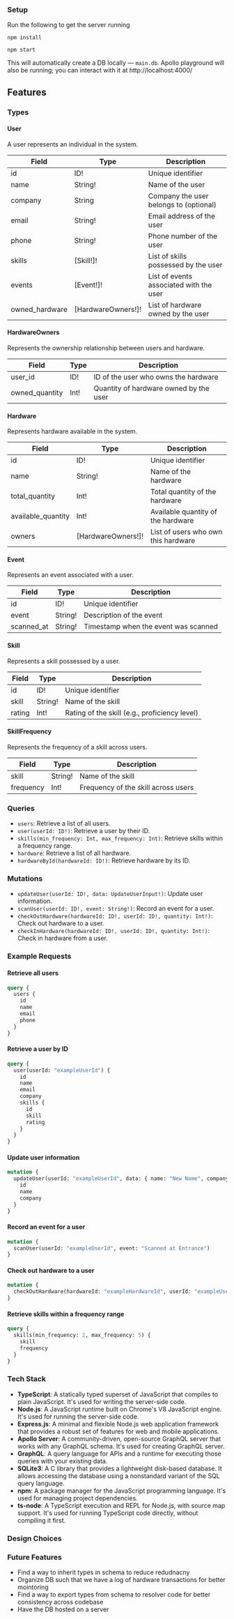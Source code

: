 ### Setup

Run the following to get the server running

```
npm install 
```

```
npm start
```

This will automatically create a DB locally — `main.db`. Apollo playground will also be running; you can interact with it at http://localhost:4000/

## Features

### Types

#### User

A user represents an individual in the system.

| Field          | Type     | Description              |
|----------------|----------|--------------------------|
| id             | ID!      | Unique identifier        |
| name           | String!  | Name of the user         |
| company        | String   | Company the user belongs to (optional) |
| email          | String!  | Email address of the user|
| phone          | String!  | Phone number of the user|
| skills         | [Skill!]!| List of skills possessed by the user|
| events         | [Event!]!| List of events associated with the user|
| owned_hardware | [HardwareOwners!]!| List of hardware owned by the user|

#### HardwareOwners

Represents the ownership relationship between users and hardware.

| Field          | Type     | Description                      |
|----------------|----------|----------------------------------|
| user_id        | ID!      | ID of the user who owns the hardware|
| owned_quantity | Int!     | Quantity of hardware owned by the user|

#### Hardware

Represents hardware available in the system.

| Field             | Type     | Description                      |
|-------------------|----------|----------------------------------|
| id                | ID!      | Unique identifier                |
| name              | String!  | Name of the hardware             |
| total_quantity    | Int!     | Total quantity of the hardware   |
| available_quantity| Int!     | Available quantity of the hardware|
| owners            | [HardwareOwners!]!| List of users who own this hardware|

#### Event

Represents an event associated with a user.

| Field             | Type     | Description                      |
|-------------------|----------|----------------------------------|
| id                | ID!      | Unique identifier                |
| event             | String!  | Description of the event         |
| scanned_at        | String!  | Timestamp when the event was scanned|

#### Skill

Represents a skill possessed by a user.

| Field          | Type     | Description                      |
|----------------|----------|----------------------------------|
| id             | ID!      | Unique identifier                |
| skill          | String!  | Name of the skill                |
| rating         | Int!     | Rating of the skill (e.g., proficiency level)|

#### SkillFrequency

Represents the frequency of a skill across users.

| Field          | Type     | Description                      |
|----------------|----------|----------------------------------|
| skill          | String!  | Name of the skill                |
| frequency      | Int!     | Frequency of the skill across users|

### Queries

- `users`: Retrieve a list of all users.
- `user(userId: ID!)`: Retrieve a user by their ID.
- `skills(min_frequency: Int, max_frequency: Int)`: Retrieve skills within a frequency range.
- `hardware`: Retrieve a list of all hardware.
- `hardwareById(hardwareId: ID!)`: Retrieve hardware by its ID.

### Mutations

- `updateUser(userId: ID!, data: UpdateUserInput!)`: Update user information.
- `scanUser(userId: ID!, event: String!)`: Record an event for a user.
- `checkOutHardware(hardwareId: ID!, userId: ID!, quantity: Int!)`: Check out hardware to a user.
- `checkInHardware(hardwareId: ID!, userId: ID!, quantity: Int!)`: Check in hardware from a user.

### Example Requests

#### Retrieve all users

```graphql
query {
  users {
    id
    name
    email
    phone
  }
}
```

#### Retrieve a user by ID

```graphql
query {
  user(userId: "exampleUserId") {
    id
    name
    email
    company
    skills {
      id
      skill
      rating
    }
  }
}
```

#### Update user information

```graphql
mutation {
  updateUser(userId: "exampleUserId", data: { name: "New Name", company: "New Company" }) {
    id
    name
    company
  }
}
```

#### Record an event for a user

```graphql
mutation {
  scanUser(userId: "exampleUserId", event: "Scanned at Entrance") 
}
```

#### Check out hardware to a user

```graphql
mutation {
  checkOutHardware(hardwareId: "exampleHardwareId", userId: "exampleUserId", quantity: 1)
}
```

#### Retrieve skills within a frequency range

```graphql
query {
  skills(min_frequency: 2, max_frequency: 5) {
    skill
    frequency
  }
}
```

### Tech Stack

- **TypeScript**: A statically typed superset of JavaScript that compiles to plain JavaScript. It's used for writing the server-side code.
- **Node.js**: A JavaScript runtime built on Chrome's V8 JavaScript engine. It's used for running the server-side code.
- **Express.js**: A minimal and flexible Node.js web application framework that provides a robust set of features for web and mobile applications.
- **Apollo Server**: A community-driven, open-source GraphQL server that works with any GraphQL schema. It's used for creating GraphQL server.
- **GraphQL**: A query language for APIs and a runtime for executing those queries with your existing data.
- **SQLite3**: A C library that provides a lightweight disk-based database. It allows accessing the database using a nonstandard variant of the SQL query language.
- **npm**: A package manager for the JavaScript programming language. It's used for managing project dependencies.
- **ts-node**: A TypeScript execution and REPL for Node.js, with source map support. It's used for running TypeScript code directly, without compiling it first.

### Design Choices



### Future Features
- Find a way to inherit types in schema to reduce redudnacny 
- Organize DB such that we have a log of hardware transactions for better mointoring
- Find a way to export types from schema to resolver code for better consistency across codebase
- Have the DB hosted on a server
